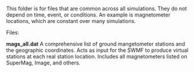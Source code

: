 This folder is for files that are common across all simulations.
They do not depend on time, event, or conditions.  An example is
magnetometer locations, which are constant over many simulations.

Files:

**mags_all.dat**
A comprehensive list of ground mangetometer stations and the geographic
coordinates.  Acts as input for the SWMF to produce virtual stations at
each real station location.  Includes all magnetometers listed on SuperMag,
Image, and others.